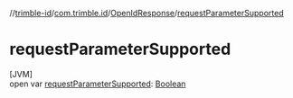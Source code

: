 //[trimble-id](../../../index.md)/[com.trimble.id](../index.md)/[OpenIdResponse](index.md)/[requestParameterSupported](request-parameter-supported.md)

# requestParameterSupported

[JVM]\
open var [requestParameterSupported](request-parameter-supported.md): [Boolean](https://docs.oracle.com/javase/8/docs/api/java/lang/Boolean.html)
